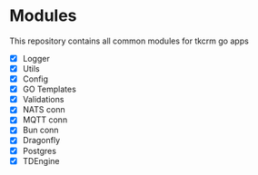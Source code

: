 # Modules

This repository contains all common modules for tkcrm go apps

- [x] Logger
- [x] Utils
- [x] Config
- [x] GO Templates
- [x] Validations
- [x] NATS conn
- [x] MQTT conn
- [x] Bun conn
- [x] Dragonfly
- [x] Postgres
- [x] TDEngine
